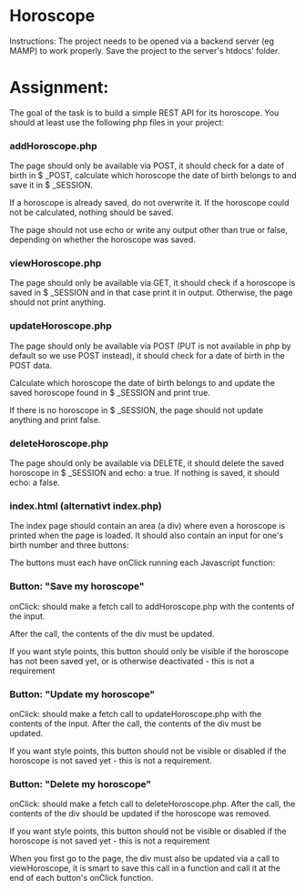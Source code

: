 # Horoscope

Instructions: The project needs to be opened via a backend server (eg MAMP) to work properly. Save the project to the server's htdocs' folder.
<br>


# Assignment: 

The goal of the task is to build a simple REST API for its horoscope. You should at least use the following php files in your project:
<br>

### addHoroscope.php

The page should only be available via POST, it should check for a date of birth in $ _POST, calculate which horoscope the date of birth belongs to and save it in $ _SESSION.

If a horoscope is already saved, do not overwrite it. If the horoscope could not be calculated, nothing should be saved.
 
The page should not use echo or write any output other than true or false, depending on whether the horoscope was saved.
<br>


### viewHoroscope.php

The page should only be available via GET, it should check if a horoscope is saved in $ _SESSION and in that case print it in output. Otherwise, the page should not print anything.
<br>


### updateHoroscope.php

The page should only be available via POST (PUT is not available in php by default so we use POST instead), it should check for a date of birth in the POST data.

Calculate which horoscope the date of birth belongs to and update the saved horoscope found in $ _SESSION and print true.

If there is no horoscope in $ _SESSION, the page should not update anything and print false.
<br>

### deleteHoroscope.php
The page should only be available via DELETE, it should delete the saved horoscope in $ _SESSION and echo: a true. If nothing is saved, it should echo: a false.
<br>


### index.html (alternativt index.php)

The index page should contain an area (a div) where even a horoscope is printed when the page is loaded. It should also contain an input for one's birth number and three buttons:

 

The buttons must each have onClick running each Javascript function:
 <br>


### Button: "Save my horoscope"

onClick: should make a fetch call to addHoroscope.php with the contents of the input.

After the call, the contents of the div must be updated.

If you want style points, this button should only be visible if the horoscope has not been saved yet, or is otherwise deactivated - this is not a requirement
<br>


### Button: "Update my horoscope"
onClick: should make a fetch call to updateHoroscope.php with the contents of the input. After the call, the contents of the div must be updated.

If you want style points, this button should not be visible or disabled if the horoscope is not saved yet - this is not a requirement.
<br>


### Button: "Delete my horoscope"

onClick: should make a fetch call to deleteHoroscope.php. After the call, the contents of the div should be updated if the horoscope was removed.

If you want style points, this button should not be visible or disabled if the horoscope is not saved yet - this is not a requirement

When you first go to the page, the div must also be updated via a call to viewHoroscope, it is smart to save this call in a function and call it at the end of each button's onClick function.
<br>
